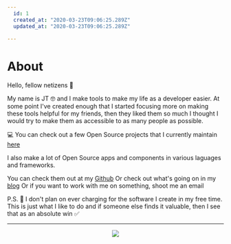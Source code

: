 ```yaml
---
  id: 1
  created_at: "2020-03-23T09:06:25.289Z"
  updated_at: "2020-03-23T09:06:25.289Z"

---
```

# About

Hello, fellow netizens 👾

My name is JT 🤓 and I make tools to make my life as a developer easier.
At some point I've created enough that I started focusing more on making these tools helpful for my friends, then they liked them so much I thought I would try to make them as accessible to as many people as possible.

💻 You can check out a few Open Source projects that I currently maintain [here](/projects/)

I also make a lot of Open Source apps and components in various laguages and frameworks.

You can check them out at my [Github](https://github.com/HoukasaurusRex)
Or check out what's going on in my [blog](/blog/)
Or if you want to work with me on something, shoot me an email

P.S.
💸 I don't plan on ever charging for the software I create in my free time. This is just what I like to do and if someone else finds it valuable, then I see that as an absolute win ✅

***

<p align="center">
  <img src="/logo.png">
</p>